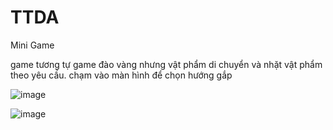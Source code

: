 # TTDA
Mini Game

game tương tự game đào vàng nhưng vật phẩm di chuyển và nhặt vật phẩm theo yêu cầu.
chạm vào màn hình để chọn hướng gắp

![image](https://user-images.githubusercontent.com/84760006/217218293-e20e2d7c-04b5-4796-bf5c-57c0b5a2ff8a.png)

![image](https://user-images.githubusercontent.com/84760006/217218370-64f02021-8e7b-4566-a438-5f4c5d4f0f02.png)


